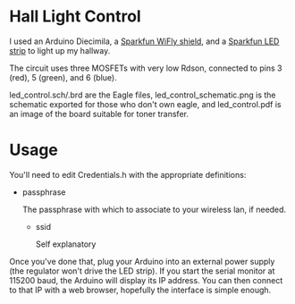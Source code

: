 # Hall Light Control
I used an Arduino Diecimila, a 
[Sparkfun WiFly shield](http://www.sparkfun.com/products/9954), 
and a [Sparkfun LED strip](http://www.sparkfun.com/products/10260) to light up my hallway.

The circuit uses three MOSFETs with very low Rdson, connected to pins 3 (red), 5 (green), and 6 (blue).

led_control.sch/.brd are the Eagle files, led_control_schematic.png is the schematic exported for those
who don't own eagle, and led_control.pdf is an image of the board suitable for toner transfer.

# Usage
You'll need to edit Credentials.h with the appropriate definitions:

* passphrase

  The passphrase with which to associate to your wireless lan, if needed.

  * ssid

    Self explanatory

Once you've done that, plug your Arduino into an external power supply 
	  (the regulator won't drive the LED strip).  If you start the serial monitor at 115200 baud,
	  the Arduino will display its IP address.  You can then connect to that IP with a web browser,
	  hopefully the interface is simple enough.
